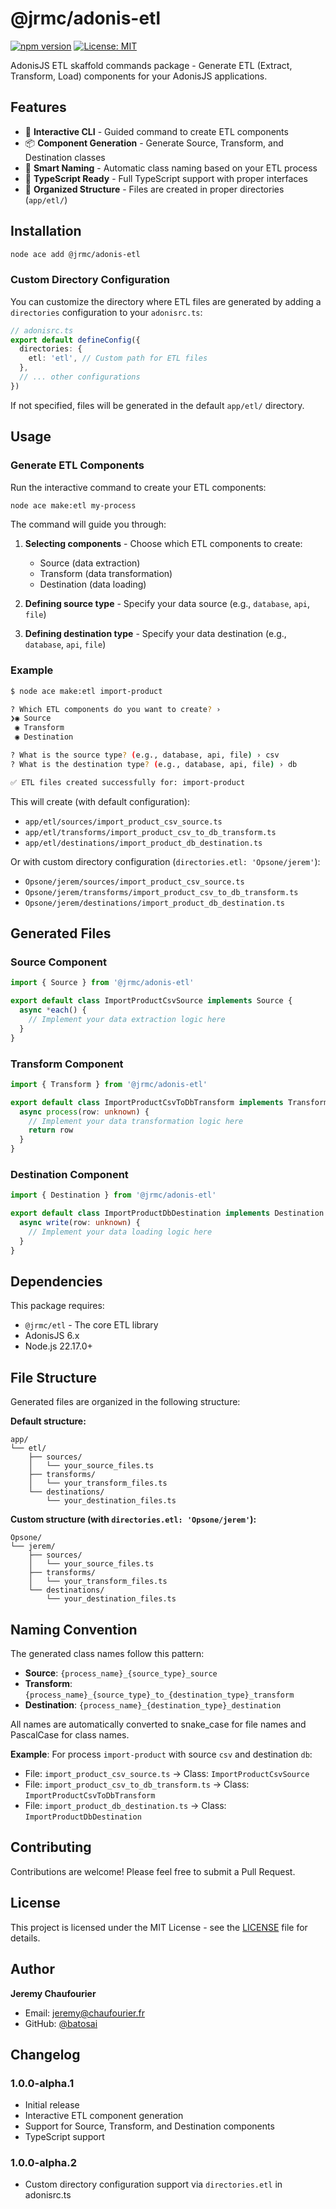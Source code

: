 # @jrmc/adonis-etl

[![npm version](https://badge.fury.io/js/%40jrmc%2Fadonis-etl.svg)](https://badge.fury.io/js/%40jrmc%2Fadonis-etl)
[![License: MIT](https://img.shields.io/badge/License-MIT-yellow.svg)](https://opensource.org/licenses/MIT)

AdonisJS ETL skaffold commands package - Generate ETL (Extract, Transform, Load) components for your AdonisJS applications.

## Features

- 🚀 **Interactive CLI** - Guided command to create ETL components
- 📦 **Component Generation** - Generate Source, Transform, and Destination classes
- 🎯 **Smart Naming** - Automatic class naming based on your ETL process
- 🔧 **TypeScript Ready** - Full TypeScript support with proper interfaces
- 📁 **Organized Structure** - Files are created in proper directories (`app/etl/`)

## Installation

```bash
node ace add @jrmc/adonis-etl
```

### Custom Directory Configuration

You can customize the directory where ETL files are generated by adding a `directories` configuration to your `adonisrc.ts`:

```typescript
// adonisrc.ts
export default defineConfig({
  directories: {
    etl: 'etl', // Custom path for ETL files
  },
  // ... other configurations
})
```

If not specified, files will be generated in the default `app/etl/` directory.

## Usage

### Generate ETL Components

Run the interactive command to create your ETL components:

```bash
node ace make:etl my-process
```

The command will guide you through:

1. **Selecting components** - Choose which ETL components to create:
   - Source (data extraction)
   - Transform (data transformation)
   - Destination (data loading)

2. **Defining source type** - Specify your data source (e.g., `database`, `api`, `file`)

3. **Defining destination type** - Specify your data destination (e.g., `database`, `api`, `file`)

### Example

```bash
$ node ace make:etl import-product

? Which ETL components do you want to create? › 
❯◉ Source
 ◉ Transform  
 ◉ Destination

? What is the source type? (e.g., database, api, file) › csv
? What is the destination type? (e.g., database, api, file) › db

✅ ETL files created successfully for: import-product
```

This will create (with default configuration):

- `app/etl/sources/import_product_csv_source.ts`
- `app/etl/transforms/import_product_csv_to_db_transform.ts`
- `app/etl/destinations/import_product_db_destination.ts`

Or with custom directory configuration (`directories.etl: 'Opsone/jerem'`):

- `Opsone/jerem/sources/import_product_csv_source.ts`
- `Opsone/jerem/transforms/import_product_csv_to_db_transform.ts`
- `Opsone/jerem/destinations/import_product_db_destination.ts`

## Generated Files

### Source Component

```typescript
import { Source } from '@jrmc/adonis-etl'

export default class ImportProductCsvSource implements Source {
  async *each() {
    // Implement your data extraction logic here
  }
}
```

### Transform Component

```typescript
import { Transform } from '@jrmc/adonis-etl'

export default class ImportProductCsvToDbTransform implements Transform {
  async process(row: unknown) {
    // Implement your data transformation logic here
    return row
  }
}
```

### Destination Component

```typescript
import { Destination } from '@jrmc/adonis-etl'

export default class ImportProductDbDestination implements Destination {
  async write(row: unknown) {
    // Implement your data loading logic here
  }
}
```

## Dependencies

This package requires:
- `@jrmc/etl` - The core ETL library
- AdonisJS 6.x
- Node.js 22.17.0+

## File Structure

Generated files are organized in the following structure:

**Default structure:**
```
app/
└── etl/
    ├── sources/
    │   └── your_source_files.ts
    ├── transforms/
    │   └── your_transform_files.ts
    └── destinations/
        └── your_destination_files.ts
```

**Custom structure (with `directories.etl: 'Opsone/jerem'`):**
```
Opsone/
└── jerem/
    ├── sources/
    │   └── your_source_files.ts
    ├── transforms/
    │   └── your_transform_files.ts
    └── destinations/
        └── your_destination_files.ts
```

## Naming Convention

The generated class names follow this pattern:

- **Source**: `{process_name}_{source_type}_source`
- **Transform**: `{process_name}_{source_type}_to_{destination_type}_transform`
- **Destination**: `{process_name}_{destination_type}_destination`

All names are automatically converted to snake_case for file names and PascalCase for class names.

**Example**: For process `import-product` with source `csv` and destination `db`:
- File: `import_product_csv_source.ts` → Class: `ImportProductCsvSource`
- File: `import_product_csv_to_db_transform.ts` → Class: `ImportProductCsvToDbTransform`
- File: `import_product_db_destination.ts` → Class: `ImportProductDbDestination`

## Contributing

Contributions are welcome! Please feel free to submit a Pull Request.

## License

This project is licensed under the MIT License - see the [LICENSE](LICENSE) file for details.

## Author

**Jeremy Chaufourier**
- Email: jeremy@chaufourier.fr
- GitHub: [@batosai](https://github.com/batosai)

## Changelog

### 1.0.0-alpha.1
- Initial release
- Interactive ETL component generation
- Support for Source, Transform, and Destination components
- TypeScript support

### 1.0.0-alpha.2
- Custom directory configuration support via `directories.etl` in adonisrc.ts
